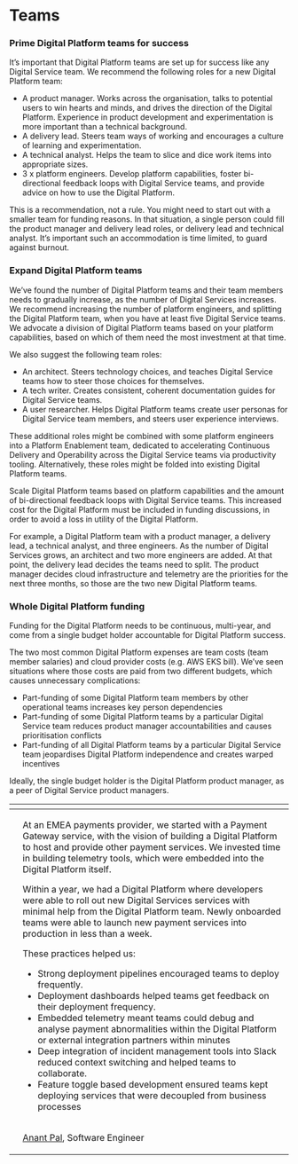 # Teams

### Prime Digital Platform teams for success

It’s important that Digital Platform teams are set up for success like any Digital Service team. We recommend the following roles for a new Digital Platform team:

* A product manager. Works across the organisation, talks to potential users to win hearts and minds, and drives the direction of the Digital Platform. Experience in product development and experimentation is more important than a technical background.
* A delivery lead. Steers team ways of working and encourages a culture of learning and experimentation.
* A technical analyst. Helps the team to slice and dice work items into appropriate sizes.
* 3 x platform engineers. Develop platform capabilities, foster bi-directional feedback loops with Digital Service teams, and provide advice on how to use the Digital Platform.

This is a recommendation, not a rule. You might need to start out with a smaller team for funding reasons. In that situation, a single person could fill the product manager and delivery lead roles, or delivery lead and technical analyst. It’s important such an accommodation is time limited, to guard against burnout.

### Expand Digital Platform teams

We’ve found the number of Digital Platform teams and their team members needs to gradually increase, as the number of Digital Services increases. We recommend increasing the number of platform engineers, and splitting the Digital Platform team, when you have at least five Digital Service teams. We advocate a division of Digital Platform teams based on your platform capabilities, based on which of them need the most investment at that time. 

We also suggest the following team roles:

* An architect. Steers technology choices, and teaches Digital Service teams how to steer those choices for themselves.
* A tech writer. Creates consistent, coherent documentation guides for Digital Service teams. 
* A user researcher. Helps Digital Platform teams create user personas for Digital Service team members, and steers user experience interviews.

These additional roles might be combined with some platform engineers into a Platform Enablement team, dedicated to accelerating Continuous Delivery and Operability across the Digital Service teams via productivity tooling. Alternatively, these roles might be folded into existing Digital Platform teams.

Scale Digital Platform teams based on platform capabilities and the amount of bi-directional feedback loops with Digital Service teams. This increased cost for the Digital Platform must be included in funding discussions, in order to avoid a loss in utility of the Digital Platform.

For example, a Digital Platform team with a product manager, a delivery lead, a technical analyst, and three engineers. As the number of Digital Services grows, an architect and two more engineers are added. At that point, the delivery lead decides the teams need to split. The product manager decides cloud infrastructure and telemetry are the priorities for the next three months, so those are the two new Digital Platform teams.

### Whole Digital Platform funding

Funding for the Digital Platform needs to be continuous, multi-year, and come from a single budget holder accountable for Digital Platform success. 

The two most common Digital Platform expenses are team costs \(team member salaries\) and cloud provider costs \(e.g. AWS EKS bill\). We’ve seen situations where those costs are paid from two different budgets, which causes unnecessary complications:

* Part-funding of some Digital Platform team members by other operational teams increases key person dependencies
* Part-funding of some Digital Platform teams by a particular Digital Service team reduces product manager accountabilities and causes prioritisation conflicts
* Part-funding of all Digital Platform teams by a particular Digital Service team jeopardises Digital Platform independence and creates warped incentives 

Ideally, the single budget holder is the Digital Platform product manager, as a peer of Digital Service product managers.

<table>
  <thead>
    <tr>
      <th style="text-align:left"></th>
      <th style="text-align:left"></th>
    </tr>
  </thead>
  <tbody>
    <tr>
      <td style="text-align:left">
        <p></p>
        <p>
          <img src="https://lh3.googleusercontent.com/c_kMldBrGvbWBeE2HlokbMncin6K6qJ2N4R3trHxGUGLcmz-eHEyouRA8xO1rN-II0ryYir3RjnnsQGhli_FkaNKmBP5IfUCTpcjm6lwpFn1vhBtjpE_de3YIrgfofkhejneW_VT"
          alt/>
        </p>
      </td>
      <td style="text-align:left">
        <p>At an EMEA payments provider, we started with a Payment Gateway service,
          with the vision of building a Digital Platform to host and provide other
          payment services. We invested time in building telemetry tools, which were
          embedded into the Digital Platform itself.
          <br />
        </p>
        <p>Within a year, we had a Digital Platform where developers were able to
          roll out new Digital Services services with minimal help from the Digital
          Platform team. Newly onboarded teams were able to launch new payment services
          into production in less than a week.
          <br />
        </p>
        <p>These practices helped us:
          <br />
        </p>
        <ul>
          <li>Strong deployment pipelines encouraged teams to deploy frequently.</li>
          <li>Deployment dashboards helped teams get feedback on their deployment frequency.</li>
          <li>Embedded telemetry meant teams could debug and analyse payment abnormalities
            within the Digital Platform or external integration partners within minutes</li>
          <li>Deep integration of incident management tools into Slack reduced context
            switching and helped teams to collaborate.</li>
          <li>Feature toggle based development ensured teams kept deploying services
            that were decoupled from business processes</li>
        </ul>
        <p>
          <br /><a href="https://www.linkedin.com/in/anantkpal/">Anant Pal</a>, Software
          Engineer</p>
      </td>
    </tr>
  </tbody>
</table>

